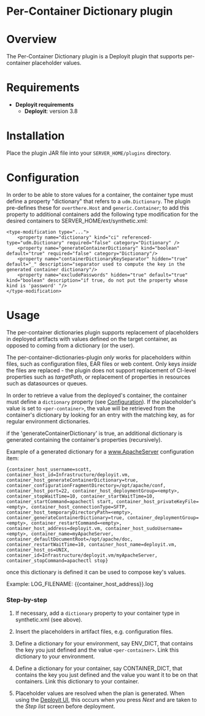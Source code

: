 # Per-Container Dictionary plugin

# Overview #

The Per-Container Dictionary plugin is a Deployit plugin that supports per-container placeholder values.

# Requirements #

* **Deployit requirements**
  * **Deployit**: version 3.8

# Installation #

Place the plugin JAR file into your `SERVER_HOME/plugins` directory. 
	
# Configuration<a name="configuration"/>

In order to be able to store values for a container, the container type must define a property "dictionary" that refers to a `udm.Dictionary`. The plugin pre-defines these for `overthere.Host` and `generic.Container`; to add this property to additional containers add the following type modification for the desired containers to SERVER_HOME/ext/synthetic.xml:

	<type-modification type="...">
    	<property name="dictionary" kind="ci" referenced-type="udm.Dictionary" required="false" category="Dictionary" />
    	<property name="generateContainerDictionary" kind="boolean" default="true" required="false" category="Dictionary"/>
        <property name="containerDictionaryKeySeparator" hidden="true" default="_" description="separator used to compute the key in the generated container dictionary"/>
        <property name="excludePasswords" hidden="true" default="true" kind="boolean" description="if true, do not put the property whose kind is 'password' "/>
	</type-modification>

# Usage

The per-container dictionaries plugin supports replacement of placeholders in deployed artifacts with values defined on the target container, as opposed to coming from a dictionary (or the user).

The per-container-dictionaries-plugin _only_ works for placeholders within files, such as configuration files, EAR files or web content. Only keys _inside_ the files are replaced - the plugin does not support replacement of CI-level properties such as _targetPath_, or replacement of properties in resources such as datasources or queues.

In order to retrieve a value from the deployed's container, the container must define a `dictionary` property (see [Configuration](#configuration)). If the placeholder's value is set to `<per-container>`, the value will be retrieved from the container's dictionary by looking for an entry with the matching key, as for regular environment dictionaries.

if the 'generateContainerDictionary' is true, an additional dictionary is generated containing the container's properties (recursively).

Example of a generated dictionary for a www.ApacheServer configuration item:

```
{container_host_username=scott, container_host_id=Infrastructure/deployit.vm, container_host_generateContainerDictionary=true, container_configurationFragmentDirectory=/opt/apache/conf, container_host_port=22, container_host_deploymentGroup=<empty>, container_stopWaitTime=10, container_startWaitTime=10, container_startCommand=apachectl start, container_host_privateKeyFile=<empty>, container_host_connectionType=SFTP, container_host_temporaryDirectoryPath=<empty>, container_generateContainerDictionary=true, container_deploymentGroup=<empty>, container_restartCommand=<empty>, container_host_address=deployit.vm, container_host_sudoUsername=<empty>, container_name=myApacheServer, container_defaultDocumentRoot=/opt/apache/doc, container_restartWaitTime=10, container_host_name=deployit.vm, container_host_os=UNIX, container_id=Infrastructure/deployit.vm/myApacheServer, container_stopCommand=apachectl stop}
```
once this dictionary is defined it can be used to compose key's values.

Example:
LOG_FILENAME: {{container_host_address}}.log


### Step-by-step

1. If necessary, add a `dictionary` property to your container type in synthetic.xml (see above).

2. Insert the placeholders in artifact files, e.g. configuration files.

3. Define a dictionary for your environment, say ENV_DICT, that contains the key you just defined and the value `<per-container>`. Link this dictionary to your environment.

4. Define a dictionary for your container, say CONTAINER_DICT, that contains the key you just defined and the value you want it to be on that containers. Link this dictionary to your container.

5. Placeholder values are resolved when the plan is generated. When using the [Deployit UI](http://docs.xebialabs.com/releases/latest/deployit/guimanual.html#initial-deployment), this occurs when you press _Next_ and are taken to the _Step list_ screen before deployment.